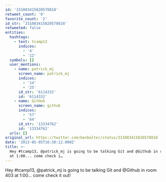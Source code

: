 ```yaml
---
id: '331083415820578818'
retweet_count: '0'
favorite_count: '2'
id_str: '331083415820578818'
retweeted: false
entities:
  hashtags:
    - text: tcamp13
      indices:
        - '4'
        - '12'
  symbols: []
  user_mentions:
    - name: patrick_mj
      screen_name: patrick_mj
      indices:
        - '14'
        - '25'
      id_str: '6114332'
      id: '6114332'
    - name: GitHub
      screen_name: github
      indices:
        - '57'
        - '64'
      id_str: '13334762'
      id: '13334762'
  urls: []
original_url: https://twitter.com/benbalter/status/331083415820578818
date: '2013-05-05T16:30:12.000Z'
title: >-
  Hey #tcamp13, @patrick_mj is going to be talking Git and @Github in room 403
  at 1:00... come check i…
---
```


Hey #tcamp13, @patrick_mj is going to be talking Git and @Github in room 403 at 1:00... come check it out!